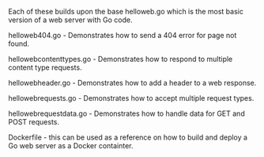 <p>Each of these builds upon the base helloweb.go which is the most basic version of a web server with Go code.</p>

<p>helloweb404.go - Demonstrates how to send a 404 error for page not found.</p>
<p>hellowebcontenttypes.go - Demonstrates how to respond to multiple content type requests.</p>
<p>hellowebheader.go - Demonstrates how to add a header to a web response.</p>
<p>hellowebrequests.go - Demonstrates how to accept multiple request types.</p>
<p>hellowebrequestdata.go - Demonstrates how to handle data for GET and POST requests.</p>
<p> Dockerfile - this can be used as a reference on how to build and deploy a Go web server as a Docker containter.</p>
